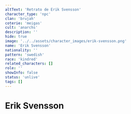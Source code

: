 ```yaml
---
altText: 'Retrato de Erik Svensson'
character_type: 'npc'
clan: 'brujah'
coterie: 'meigas'
cult: 'anarchs'
description: ''
hide: true
image: '../../assets/character_images/erik-svensson.png'
name: 'Erik Svensson'
nationality: ''
pattern: 'swedish'
race: 'kindred'
related_characters: []
role: ''
showInfo: false
status: 'unlive'
tags: []
---
```


# Erik Svensson

